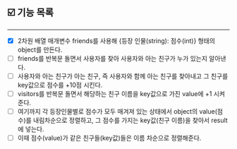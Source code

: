 ## ☑️ 기능 목록
---
- [x] 2차원 배열 매개변수 friends를 사용해 {등장 인물(string): 점수(int)} 형태의 object를 만든다.
- [ ] friends를 반복문 돌면서 사용자를 찾아 사용자와 아는 친구가 누가 있는지 알아낸다.
- [ ] 사용자와 아는 친구가 아는 친구, 즉 사용자와 함께 아는 친구를 찾아내고 그 친구를 key값으로 점수를 +10점 시킨다.
- [ ] visitors를 반복문 돌면서 해당하는 친구 이름을 key값으로 가진 value에 +1 시켜준다.
- [ ] 여기까지 각 등장인물별로 점수가 모두 매겨져 있는 상태에서 object의 value(점수)를 내림차순으로 정렬하고, 그 점수를 가지는 key값(친구 이름)을 찾아서 result에 넣는다. 
- [ ] 이때 점수(value)가 같은 친구들(key값)들은 이름 차순으로 정렬해준다. 